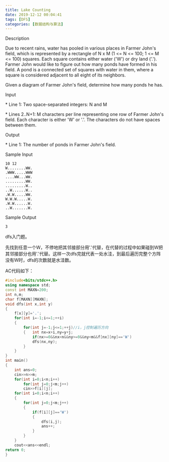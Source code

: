 ```yaml
---
title: Lake Counting
date: 2019-12-12 00:04:41
tags: [DFS]
categories: [数据结构与算法]
---
```


Description

Due to recent rains, water has pooled in various places in Farmer John's field, which is represented by a rectangle of N x M (1 <= N <= 100; 1 <= M <= 100) squares. Each square contains either water ('W') or dry land ('.'). Farmer John would like to figure out how many ponds have formed in his field. A pond is a connected set of squares with water in them, where a square is considered adjacent to all eight of its neighbors.

Given a diagram of Farmer John's field, determine how many ponds he has.

Input

\* Line 1: Two space-separated integers: N and M

\* Lines 2..N+1: M characters per line representing one row of Farmer John's field. Each character is either 'W' or '.'. The characters do not have spaces between them.

Output

\* Line 1: The number of ponds in Farmer John's field.

Sample Input

```
10 12
W........WW.
.WWW.....WWW
....WW...WW.
.........WW.
.........W..
..W......W..
.W.W.....WW.
W.W.W.....W.
.W.W......W.
..W.......W.
```

Sample Output

```
3
```

dfs入门题。

先找到任意一个W，不停地把其邻接部分用'.'代替，在代替的过程中如果碰到W把其邻接部分也用'.'代替。这样一次dfs完就代表一处水洼，到最后遍历完整个方阵没有W时，dfs的次数就是水洼数。

AC代码如下：

```c++
#include<bits/stdc++.h>
using namespace std;
const int MAXN=200;
int n,m;
char f[MAXN][MAXN];
void dfs(int x,int y)
{
	f[x][y]='.';
	for(int i=-1;i<=1;++i)
	{
		for(int j=-1;j<=1;++j)//i，j控制遍历方向
		{	int nx=x+i,ny=y+j;
			if(nx>=0&&nx<n&&ny>=0&&ny<m&&f[nx][ny]=='W')
			dfs(nx,ny);
		}
	}
}
int main()
{
	int ans=0;
	cin>>n>>m;
	for(int i=0;i<n;i++)
		for(int j=0;j<m;j++)
		cin>>f[i][j];
	for(int i=0;i<n;i++)
	{
		for(int j=0;j<m;j++)
		{
			if(f[i][j]=='W')
			{
				dfs(i,j);
				ans++;
			}
		}
	}
	cout<<ans<<endl;
return 0;	
} 
```

